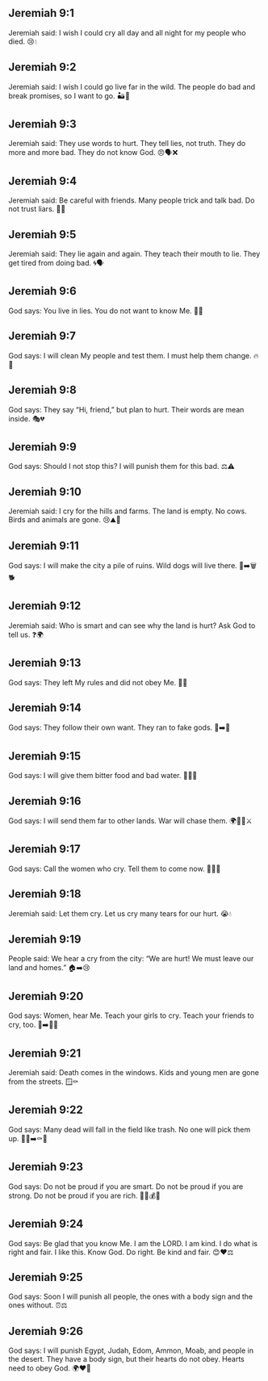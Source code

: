 ## Jeremiah 9:1
Jeremiah said: I wish I could cry all day and all night for my people who died. 😢💧
## Jeremiah 9:2
Jeremiah said: I wish I could go live far in the wild. The people do bad and break promises, so I want to go. 🏜️🚶
## Jeremiah 9:3
Jeremiah said: They use words to hurt. They tell lies, not truth. They do more and more bad. They do not know God. 😠🗣️❌
## Jeremiah 9:4
Jeremiah said: Be careful with friends. Many people trick and talk bad. Do not trust liars. 👀🤫
## Jeremiah 9:5
Jeremiah said: They lie again and again. They teach their mouth to lie. They get tired from doing bad. 🌀🗣️
## Jeremiah 9:6
God says: You live in lies. You do not want to know Me. 🚫🧡
## Jeremiah 9:7
God says: I will clean My people and test them. I must help them change. 🔥🧼
## Jeremiah 9:8
God says: They say “Hi, friend,” but plan to hurt. Their words are mean inside. 🎭💔
## Jeremiah 9:9
God says: Should I not stop this? I will punish them for this bad. ⚖️⚠️
## Jeremiah 9:10
Jeremiah said: I cry for the hills and farms. The land is empty. No cows. Birds and animals are gone. 😢⛰️🌾
## Jeremiah 9:11
God says: I will make the city a pile of ruins. Wild dogs will live there. 🧱➡️🗑️🐕
## Jeremiah 9:12
Jeremiah said: Who is smart and can see why the land is hurt? Ask God to tell us. ❓🌍
## Jeremiah 9:13
God says: They left My rules and did not obey Me. 🚫📖
## Jeremiah 9:14
God says: They follow their own want. They ran to fake gods. 🚶➡️🗿
## Jeremiah 9:15
God says: I will give them bitter food and bad water. 🍂🥣🚱
## Jeremiah 9:16
God says: I will send them far to other lands. War will chase them. 🌍🏃‍♂️⚔️
## Jeremiah 9:17
God says: Call the women who cry. Tell them to come now. 📣👩😭
## Jeremiah 9:18
Jeremiah said: Let them cry. Let us cry many tears for our hurt. 😭💧
## Jeremiah 9:19
People said: We hear a cry from the city: “We are hurt! We must leave our land and homes.” 🏠➡️😢
## Jeremiah 9:20
God says: Women, hear Me. Teach your girls to cry. Teach your friends to cry, too. 👩➡️👧😭
## Jeremiah 9:21
Jeremiah said: Death comes in the windows. Kids and young men are gone from the streets. 🪟⚰️
## Jeremiah 9:22
God says: Many dead will fall in the field like trash. No one will pick them up. 🧍‍♂️➡️⚰️🌾
## Jeremiah 9:23
God says: Do not be proud if you are smart. Do not be proud if you are strong. Do not be proud if you are rich. 🧠💪💰❌
## Jeremiah 9:24
God says: Be glad that you know Me. I am the LORD. I am kind. I do what is right and fair. I like this. Know God. Do right. Be kind and fair. 😊❤️⚖️
## Jeremiah 9:25
God says: Soon I will punish all people, the ones with a body sign and the ones without. ⏰⚖️
## Jeremiah 9:26
God says: I will punish Egypt, Judah, Edom, Ammon, Moab, and people in the desert. They have a body sign, but their hearts do not obey. Hearts need to obey God. 🌍❤️🚫
